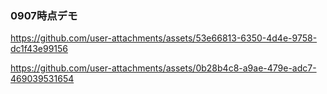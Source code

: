 ### 0907時点デモ

https://github.com/user-attachments/assets/53e66813-6350-4d4e-9758-dc1f43e99156


https://github.com/user-attachments/assets/0b28b4c8-a9ae-479e-adc7-469039531654






